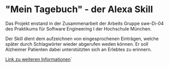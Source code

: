 # "Mein Tagebuch" - der Alexa Skill

Das Projekt enstand in der Zusammenarbeit der Arbeits Gruppe swe-Di-04 des Praktikums für Software Engineering I der Hochschule München.


Der Skill dient dem aufzeichnen von eingesprochenen Einträgen, welche später durch Schlagwörter wieder abgerufen weden können.
Er soll Alzheimer Patienten dabei unterstützten sich an Erlebtes zu erinnern.

[Link zu weiteren Informationen](https://gitlab.lrz.de/swe_ws2019_20/swe-Di-04/wikis/home/%22Mein-Tagebuch%22)`